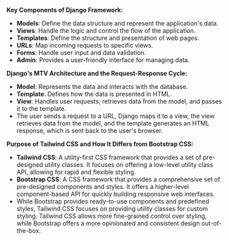 **Key Components of Django Framework:**

- **Models**: Define the data structure and represent the application's data.
- **Views**: Handle the logic and control the flow of the application.
- **Templates**: Define the structure and presentation of web pages.
- **URLs**: Map incoming requests to specific views.
- **Forms**: Handle user input and data validation.
- **Admin**: Provides a user-friendly interface for managing data.

**Django's MTV Architecture and the Request-Response Cycle:**

- **Model**: Represents the data and interacts with the database.
- **Template**: Defines how the data is presented in HTML.
- **View**: Handles user requests, retrieves data from the model, and passes it to the template.
- The user sends a request to a URL, Django maps it to a view, the view retrieves data from the model, and the template generates an HTML response, which is sent back to the user's browser.

**Purpose of Tailwind CSS and How It Differs from Bootstrap CSS:**

- **Tailwind CSS**: A utility-first CSS framework that provides a set of pre-designed utility classes. It focuses on offering a low-level utility class API, allowing for rapid and flexible styling.
- **Bootstrap CSS**: A CSS framework that provides a comprehensive set of pre-designed components and styles. It offers a higher-level component-based API for quickly building responsive web interfaces.
- While Bootstrap provides ready-to-use components and predefined styles, Tailwind CSS focuses on providing utility classes for custom styling. Tailwind CSS allows more fine-grained control over styling, while Bootstrap offers a more opinionated and consistent design out-of-the-box.